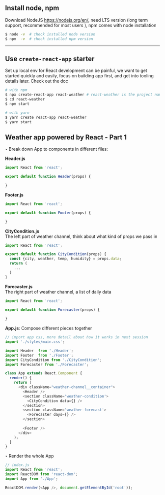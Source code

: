 ## Install node, npm

Download NodeJS https://nodejs.org/en/, need LTS version (long term support, recommended for most users ), npm comes with node installation
```sh
$ node -v  # check installed node version
$ npm  -v  # check installed npm version
```
---
## Use `create-react-app` starter 
Set up local env for React development can be painful, we want to get started quickly and easily, focus on building app first, and get into tooling details later.
Check out the doc
```sh
# with npm
$ npx create-react-app react-weather # react-weather is the project name you give
$ cd react-weather
$ npm start

# with yarn
$ yarn create react-app react-weather
$ yarn start
```

## Weather app powered by React - Part 1

‣ Break down App to components in different files:

**Header.js**
```js
import React from 'react';

export default function Header(props) {

}
```

**Footer.js**
```js
import React from 'react';

export default function Footer(props) {

}
```

**CityCondition.js**   
The left part of weather channel, think about what kind of props we pass in
```js
import React from 'react';

export default function CityCondition(props) {
  const {city, weather, temp, humidity} = props.data;
  return (
    ...
  )
}
```

**Forecaster.js**    
The right part of weather channel, a list of daily data
```js
import React from 'react';

export default function Forecaster(props) {
  
}
```

**App.js**: Compose different pieces together
```js
// import app css, more detail about how it works in next session
import './styles/main.css';

import Header  from './Header';
import Footer  from './Footer';
import CityCondition from './CityCondition';
import Forecaster from './Forecaster';

class App extends React.Component {
  render() {
    return (
      <div className="weather-channel__container">
        <Header />
        <section className='weather-condition'>
          <CityCondition data={} />
        </section>
        <section className='weather-forecast'>
          <Forecaster days={} />
        </section>        
        
        <Footer />
      </div>
    );
  }
}
```

‣ Render the whole App
```js
// index.js
import React from 'react';
import ReactDOM from 'react-dom';
import App from './App';

ReactDOM.render(<App />, document.getElementById('root'));
```